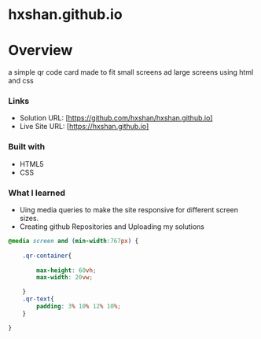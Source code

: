 # hxshan.github.io

# Overview
a simple qr code card made to fit small screens ad large screens using html and css

### Links
- Solution URL: [https://github.com/hxshan/hxshan.github.io]
- Live Site URL: [https://hxshan.github.io]

### Built with
-  HTML5
- CSS

### What I learned

- Uing media queries to make the site responsive for different screen sizes.
- Creating github Repositories and Uploading my solutions

```css
@media screen and (min-width:767px) {
  
    .qr-container{
       
        max-height: 60vh;
        max-width: 20vw;

    }
    .qr-text{
        padding: 3% 10% 12% 10%;
    }

}



